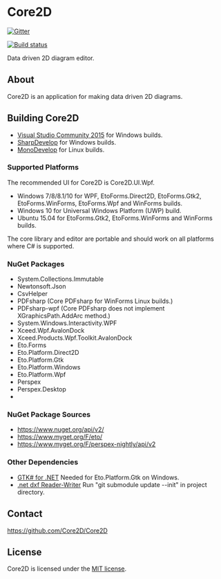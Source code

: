 # Core2D

[![Gitter](https://badges.gitter.im/Join%20Chat.svg)](https://gitter.im/Core2D/Core2D?utm_source=badge&utm_medium=badge&utm_campaign=pr-badge)

[![Build status](https://ci.appveyor.com/api/projects/status/7k1e0voeit7od9bw/branch/master?svg=true)](https://ci.appveyor.com/project/wieslawsoltes/core2d/branch/master)

Data driven 2D diagram editor.

## About

Core2D is an application for making data driven 2D diagrams.

## Building Core2D

* [Visual Studio Community 2015](https://www.visualstudio.com/en-us/products/visual-studio-community-vs.aspx) for Windows builds.
* [SharpDevelop](http://www.icsharpcode.net/OpenSource/SD/Download/#SharpDevelop5x) for Windows builds.
* [MonoDevelop](http://www.monodevelop.com/) for Linux builds.

### Supported Platforms

The recommended UI for Core2D is Core2D.UI.Wpf.

* Windows 7/8/8.1/10 for WPF, EtoForms.Direct2D, EtoForms.Gtk2, EtoForms.WinForms, EtoForms.Wpf and WinForms builds.
* Windows 10 for Universal Windows Platform (UWP) build.
* Ubuntu 15.04 for EtoForms.Gtk2, EtoForms.WinForms and WinForms builds.

The core library and editor are portable and should work on all platforms where C# is supported.

### NuGet Packages

* System.Collections.Immutable
* Newtonsoft.Json
* CsvHelper
* PDFsharp (Core PDFsharp for WinForms Linux builds.)
* PDFsharp-wpf (Core PDFsharp does not implement XGraphicsPath.AddArc method.)
* System.Windows.Interactivity.WPF
* Xceed.Wpf.AvalonDock
* Xceed.Products.Wpf.Toolkit.AvalonDock
* Eto.Forms
* Eto.Platform.Direct2D
* Eto.Platform.Gtk
* Eto.Platform.Windows
* Eto.Platform.Wpf
* Perspex
* Perspex.Desktop
* 
### NuGet Package Sources

* https://www.nuget.org/api/v2/
* https://www.myget.org/F/eto/
* https://www.myget.org/F/perspex-nightly/api/v2

### Other Dependencies

* [GTK# for .NET](http://www.mono-project.com/download/#download-win) Needed for Eto.Platform.Gtk on Windows.
* [.net dxf Reader-Writer](http://netdxf.codeplex.com/) Run "git submodule update --init" in project directory.

## Contact

https://github.com/Core2D/Core2D

## License

Core2D is licensed under the [MIT license](LICENSE.TXT).
